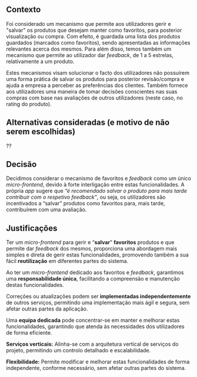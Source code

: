 ## Contexto

Foi considerado um mecanismo que permite aos utilizadores gerir e "salvar" os produtos que desejam manter como favoritos, para posterior visualização ou compra. Com efeito, é guardada uma lista dos produtos guardados (marcados como favoritos), sendo apresentadas as informações relevantes acerca dos mesmos.
Para além disso, temos também um mecanismo que permite ao utilizador dar *feedback*, de 1 a 5 estrelas, relativamente a um produto.

Estes mecanismos visam solucionar o facto dos utilizadores não possuírem uma forma prática de salvar os produtos para posterior revisão/compra e ajuda a empresa a perceber as preferências dos clientes. Também fornece aos utilizadores uma maneira de tomar decisões conscientes nas suas compras com base nas avaliações de outros utilizadores (neste caso, no rating do produto).

## Alternativas consideradas (e motivo de não serem escolhidas)
??

## Decisão

Decidimos considerar o mecanismo de favoritos e *feedback* como um único *micro-frontend*, devido à forte interligação entre estas funcionalidades. A própria *app* sugere que *“é recomendado salvar o produto para mais tarde contribuir com o respetivo feedback”*, ou seja, os utilizadores são incentivados a “salvar” produtos como favoritos para, mais tarde, contribuírem com uma avaliação.

## Justificações

Ter um *micro-frontend* para gerir e “**salvar**” **favoritos** produtos  e que permite dar *feedback* dos mesmos, proporciona uma abordagem mais simples e direta de gerir estas funcionalidades, promovendo também a sua fácil **reutilização** em diferentes partes do sistema.

Ao ter um *micro-frontend*  dedicado aos favoritos e *feedback*, garantimos uma **responsabilidade única**, facilitando a compreensão e manutenção destas funcionalidades.

Correções ou atualizações podem ser **implementadas independentemente** de outros serviços, permitindo uma implementação mais ágil e segura, sem afetar outras partes da aplicação.

Uma **equipa dedicada** pode concentrar-se em manter e melhorar estas funcionalidades, garantindo que atenda às necessidades dos utilizadores de forma eficiente.

**Serviços verticais:** Alinha-se com a arquitetura vertical de serviços do projeto, permitindo um controlo detalhado e escalabilidade.

**Flexibilidade:** Permite modificar e melhorar estas funcionalidades de forma independente, conforme necessário, sem afetar outras partes do sistema.
